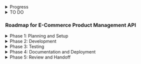 <details>
    <summary>Progress</summary>

<details>
<summary>14 August</summary>

- Set up project
- Set up database
- Empty database, bridge, and Docker files are ready
- Develop `models/users.py` and `dto/users.py`
- Work on roadmap, database, and DTOs, `dto/users.py`  now is `dto.py`

</details>
</details>
<details>
  <summary>TO DO</summary>

  - [ ] remove relations 

</details>

### Roadmap for E-Commerce Product Management API

<details>
  <summary>Phase 1: Planning and Setup</summary>

  1. **Requirements Gathering and Planning**
     - Finalize API requirements and endpoints.
     - Define the database schema and relationships in detail.
     - Prepare a detailed project plan, including timelines and milestones.

  2. **Environment Setup**
     - Install Docker and Docker Compose.
     - Set up MySQL Docker container with initial configurations.
     - Set up a Python virtual environment for FastAPI development.
     - Install necessary libraries: FastAPI, SQLAlchemy (or other ORM), Pydantic, PyJWT, etc.

  3. **Database Design**
     - Design the database schema based on the requirements.
     - Write SQL scripts to create tables with relationships.
     - Initialize the database with sample data.

</details>

<details>
  <summary>Phase 2: Development</summary>

  4. **API Structure and FastAPI Setup**
     - Create the initial FastAPI project structure.
     - Set up basic routing and configuration.
     - Configure database connections and models using an ORM (e.g., SQLAlchemy).

  5. **User Authentication**
     - Implement JWT-based authentication:
       - `/auth/login` for user authentication and JWT issuance.
       - `/auth/logout` for invalidating JWT sessions.
     - Set up user registration and password hashing.

  6. **User Management Endpoints**
     - Implement user creation (`POST /users`).
     - Implement user details retrieval (`GET /users/me`, `GET /users/{id}`).
     - Implement user role checks (e.g., Admin) for restricted endpoints.

  7. **Product Management Endpoints**
     - Implement product listing (`GET /products`), detail retrieval (`GET /products/{id}`).
     - Implement product creation (`POST /products`), update (`PUT /products/{id}`), and deletion (`DELETE /products/{id}`).

  8. **Category Management Endpoints**
     - Implement category listing (`GET /categories`).
     - Implement category creation (`POST /categories`).

  9. **Supplier Management Endpoints**
     - Implement supplier listing (`GET /suppliers`).
     - Implement supplier creation (`POST /suppliers`).

  10. **Order Management Endpoints**
      - Implement order listing (`GET /orders`), detail retrieval (`GET /orders/{id}`).
      - Implement order creation (`POST /orders`), and status update (`PUT /orders/{id}`).

  11. **Search Functionality**
      - Implement the `/search/` endpoint to support querying across products, categories, and suppliers.

  12. **Indexing and Performance Optimization**
      - Create indexes on frequently queried fields to optimize performance.
      - Implement query optimization techniques where necessary.

</details>

<details>
  <summary>Phase 3: Testing</summary>

  13. **Unit and Integration Testing**
      - Write unit tests for individual components and functions.
      - Write integration tests to verify end-to-end functionality of the API.

  14. **API Testing**
      - Test all endpoints for correctness, security, and performance.
      - Use tools like Postman or Swagger UI for manual testing.

  15. **Security Testing**
      - Test JWT authentication and authorization mechanisms.
      - Verify that sensitive endpoints are properly secured.

</details>

<details>
  <summary>Phase 4: Documentation and Deployment</summary>

  16. **API Documentation**
      - Ensure Swagger documentation is accurate and up-to-date.
      - Include descriptions for all endpoints, request/response models, and authentication methods.

  17. **Containerization and Deployment**
      - Create Dockerfile and Docker Compose configuration for deploying the FastAPI application.
      - Deploy the application and database containers.
      - Set up environment variables and configuration files for production.

  18. **Monitoring and Maintenance**
      - Set up monitoring tools to track application performance and errors.
      - Plan for ongoing maintenance, including updates and bug fixes.

</details>

<details>
  <summary>Phase 5: Review and Handoff</summary>

  19. **Code Review**
      - Conduct code reviews to ensure code quality and adherence to best practices.
      - Incorporate feedback and make necessary adjustments.

  20. **Final Testing and Validation**
      - Perform final testing to ensure everything is functioning as expected.
      - Validate deployment in a staging environment before production.

  21. **Handoff and Documentation**
      - Provide documentation and support materials for deployment and maintenance.
      - Handoff the project to the relevant team or individual.

</details>
